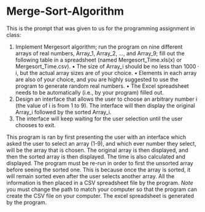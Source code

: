 # Merge-Sort-Algorithm

This is the prompt that was given to us for the programming assignment in class:
1)	Implement Mergesort algorithm; run the program on nine different arrays of real numbers, Array_1, Array_2, …, and Array_9; fill out the following table in a spreadsheet (named Mergesort_Time.xls(x) or Mergesort_Time.csv).
•	The size of Array_i should be no less than 1000 · i, but the actual array sizes are of your choice.
•	Elements in each array are also of your choice, and you are highly suggested to use the program to generate random real numbers.
•	The Excel spreadsheet needs to be automatically (i.e., by your program) filled out.
2)	Design an interface that allows the user to choose an arbitrary number i (the value of i is from 1 to 9). The interface will then display the original Array_i followed by the sorted Array_i.
3)	The interface will keep waiting for the user selection until the user chooses to exit.



This program is ran by first presenting the user with an interface which asked the user to select an array (1-9), and which ever number they select, will be the array that is chosen. The original array is then displayed, and then the sorted array is then displayed. The time is also calculated and displayed. The program must be re-run in order to first the unsorted array before seeing the sorted one. This is because once the array is sorted, it will remain sorted even after the user selects another array. All the information is then placed in a CSV spreadsheet file by the program. *Note* you must change the path to match your computer so that the program can create the CSV file on your computer. The excel spreadsheet is generated by the program.
